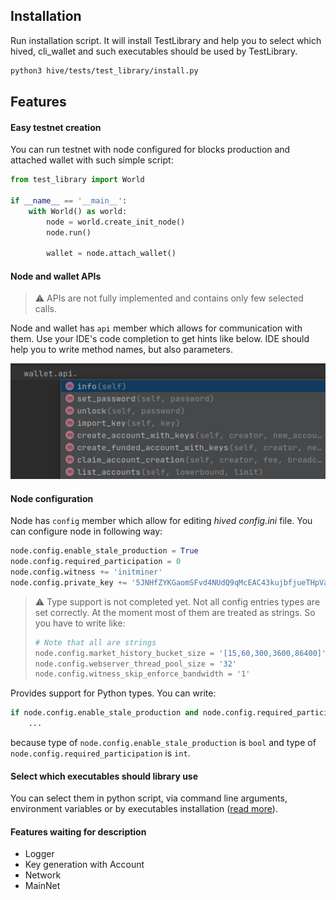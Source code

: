## Installation

Run installation script. It will install TestLibrary and help you to select which hived, cli_wallet and such executables should be used by TestLibrary.
```bash
python3 hive/tests/test_library/install.py
```

## Features

#### Easy testnet creation
You can run testnet with node configured for blocks production and attached wallet with such simple script:
```python
from test_library import World

if __name__ == '__main__':
    with World() as world:
        node = world.create_init_node()
        node.run()

        wallet = node.attach_wallet()
```

#### Node and wallet APIs
> :warning: APIs are not fully implemented and contains only few selected calls.

Node and wallet has `api` member which allows for communication with them. Use your IDE's code completion to get hints like below. IDE should help you to write method names, but also parameters.

![Wallet api code completion example](./documentation/wallet_code_completion.png)

#### Node configuration
Node has `config` member which allow for editing _hived_ _config.ini_ file. You can configure node in following way:
```python
node.config.enable_stale_production = True
node.config.required_participation = 0
node.config.witness += 'initminer'
node.config.private_key += '5JNHfZYKGaomSFvd4NUdQ9qMcEAC43kujbfjueTHpVapX1Kzq2n'
```

> :warning: Type support is not completed yet. Not all config entries types are set correctly. At the moment most of them are treated as strings. So you have to write like:
> ```python
> # Note that all are strings
> node.config.market_history_bucket_size = '[15,60,300,3600,86400]'
> node.config.webserver_thread_pool_size = '32'
> node.config.witness_skip_enforce_bandwidth = '1'
> ```

Provides support for Python types. You can write:
```python
if node.config.enable_stale_production and node.config.required_participation < 20:
    ...
```
because type of `node.config.enable_stale_production` is `bool` and type of `node.config.required_participation` is `int`.

#### Select which executables should library use
You can select them in python script, via command line arguments, environment variables or by executables installation ([read more](documentation/paths_to_executables.md)).

#### Features waiting for description
- Logger
- Key generation with Account
- Network
- MainNet
